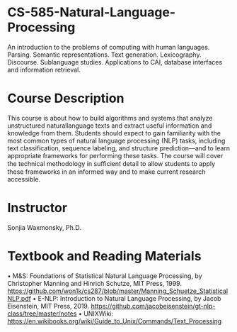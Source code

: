 # CS-585-Natural-Language-Processing

An introduction to the problems of computing with human languages. Parsing. Semantic representations. Text generation. Lexicography. Discourse. Sublanguage studies. Applications to CAI, database interfaces and information retrieval.

# Course Description
This course is about how to build algorithms and systems that analyze unstructured naturallanguage texts and extract useful information and knowledge from them. Students should expect to gain familiarity with the most common types of natural language processing (NLP) tasks, including text classification, sequence labeling, and structure prediction—and to learn appropriate frameworks for performing these tasks. The course will cover the technical methodology in suﬃcient detail to allow students to apply these frameworks in an informed way and to make current research accessible.

# Instructor
Sonjia Waxmonsky, Ph.D.

# Textbook and Reading Materials
• M&S: Foundations of Statistical Natural Language Processing, by Christopher Manning and
Hinrich Schutze, MIT Press, 1999.
https://github.com/won1k/cs287/blob/master/Manning_Schuetze_StatisticalNLP.pdf
• E-NLP: Introduction to Natural Language Processing, by Jacob Eisenstein, MIT Press, 2019.
https://github.com/jacobeisenstein/gt-nlp-class/tree/master/notes
• UNIXWiki: https://en.wikibooks.org/wiki/Guide_to_Unix/Commands/Text_Processing
